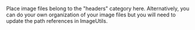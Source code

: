 Place image files belong to the "headers" category here. Alternatively, you can do your own organization of your image files but you will need to
update the path references in ImageUtils.